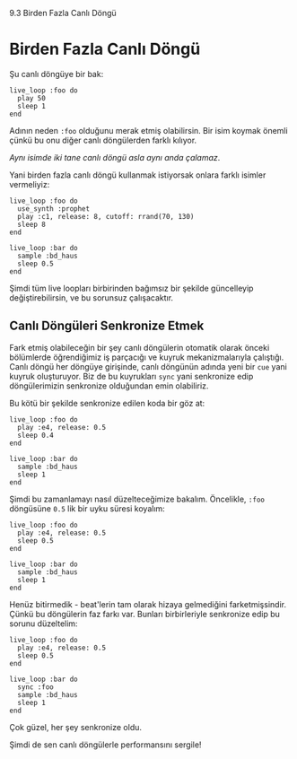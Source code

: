 9.3 Birden Fazla Canlı Döngü

# Birden Fazla Canlı Döngü

Şu canlı döngüye bir bak:

```
live_loop :foo do
  play 50
  sleep 1
end
```

Adının neden `:foo` olduğunu merak etmiş olabilirsin. Bir isim koymak 
önemli çünkü bu onu diğer canlı döngülerden farklı kılıyor.

*Aynı isimde iki tane canlı döngü asla aynı anda çalamaz*.

Yani birden fazla canlı döngü kullanmak istiyorsak onlara farklı 
isimler vermeliyiz:
```
live_loop :foo do
  use_synth :prophet
  play :c1, release: 8, cutoff: rrand(70, 130)
  sleep 8
end

live_loop :bar do
  sample :bd_haus
  sleep 0.5
end
```

Şimdi tüm live loopları birbirinden bağımsız bir şekilde güncelleyip 
değiştirebilirsin, ve bu sorunsuz çalışacaktır.

## Canlı Döngüleri Senkronize Etmek

Fark etmiş olabileceğin bir şey canlı döngülerin otomatik olarak önceki 
bölümlerde öğrendiğimiz iş parçacığı ve kuyruk mekanizmalarıyla çalıştığı.
Canlı döngü her döngüye girişinde, canlı döngünün adında yeni bir `cue`
yani kuyruk oluşturuyor. Biz de bu kuyrukları `sync` yani senkronize edip
döngülerimizin senkronize olduğundan emin olabiliriz.

Bu kötü bir şekilde senkronize edilen koda bir göz at:

```
live_loop :foo do
  play :e4, release: 0.5
  sleep 0.4
end

live_loop :bar do
  sample :bd_haus
  sleep 1
end
```

Şimdi bu zamanlamayı nasıl düzelteceğimize bakalım. Öncelikle, `:foo`
döngüsüne `0.5` lik bir uyku süresi koyalım:

```
live_loop :foo do
  play :e4, release: 0.5
  sleep 0.5
end

live_loop :bar do
  sample :bd_haus
  sleep 1
end
```

Henüz bitirmedik - beat'lerin tam olarak hizaya gelmediğini
farketmişsindir. Çünkü bu döngülerin faz farkı var. Bunları 
birbirleriyle senkronize edip bu sorunu düzeltelim:

```
live_loop :foo do
  play :e4, release: 0.5
  sleep 0.5
end

live_loop :bar do
  sync :foo
  sample :bd_haus
  sleep 1
end
```

Çok güzel, her şey senkronize oldu.

Şimdi de sen canlı döngülerle performansını sergile!
